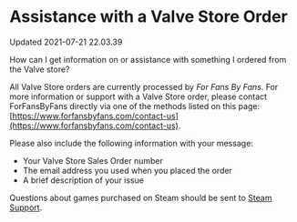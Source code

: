 # Assistance with a Valve Store Order
Updated 2021-07-21 22.03.39

How can I get information on or assistance with something I ordered from the Valve store?  
  
All Valve Store orders are currently processed by *For Fans By Fans*. For more information or support with a Valve Store order, please contact ForFansByFans directly via one of the methods listed on this page: [https://www.forfansbyfans.com/contact-us](https://www.forfansbyfans.com/contact-us).  
  
Please also include the following information with your message:  

* Your Valve Store Sales Order number
* The email address you used when you placed the order
* A brief description of your issue

  
Questions about games purchased on Steam should be sent to [Steam Support](https://help.steampowered.com/en/faqs/view/6F69-0324-B2DB-6E7E).
